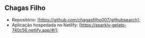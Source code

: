 ## Chagas Filho

- Repositório: [<a href="https://github.com/chagasfilho007/githubsearch" target="_blank">https://github.com/chagasfilho007/githubsearch</a>];
- Aplicação hospedada no Netlify: [<a href="https://sparkly-gelato-740c56.netlify.app/#/" target="_blank">https://sparkly-gelato-740c56.netlify.app/#/</a>];
